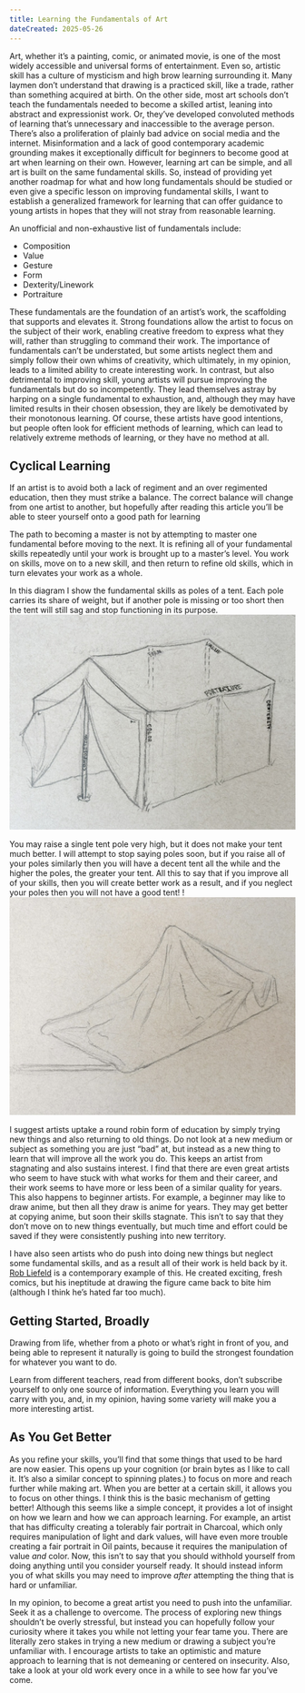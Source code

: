 ```yaml
---
title: Learning the Fundamentals of Art
dateCreated: 2025-05-26
---
```

Art, whether it’s a painting, comic, or animated movie, is one of the most widely accessible and universal forms of entertainment. Even so, artistic skill has a culture of mysticism and high brow learning surrounding it. Many laymen don’t understand that drawing is a practiced skill, like a trade, rather than something acquired at birth. On the other side, most art schools don’t teach the fundamentals needed to become a skilled artist, leaning into abstract and expressionist work. Or, they’ve developed convoluted methods of learning that’s unnecessary and inaccessible to the average person. There’s also a proliferation of plainly bad advice on social media and the internet. Misinformation and a lack of good contemporary academic grounding makes it exceptionally difficult for beginners to become good at art when learning on their own. However, learning art can be simple, and all art is built on the same fundamental skills. So, instead of providing yet another roadmap for what and how long fundamentals should be studied or even give a specific lesson on improving fundamental skills, I want to establish a generalized framework for learning that can offer guidance to young artists in hopes that they will not stray from reasonable learning.

An unofficial and non-exhaustive list of fundamentals include:
* Composition
* Value
* Gesture
* Form
* Dexterity/Linework
* Portraiture

These fundamentals are the foundation of an artist’s work, the scaffolding that supports and elevates it. Strong foundations allow the artist to focus on the subject of their work, enabling creative freedom to express what they will, rather than struggling to command their work. The importance of fundamentals can’t be understated, but some artists neglect them and simply follow their own whims of creativity, which ultimately, in my opinion, leads to a limited ability to create interesting work. In contrast, but also detrimental to improving skill, young artists will pursue improving the fundamentals but do so incompetently. They lead themselves astray by harping on a single fundamental to exhaustion, and, although they may have limited results in their chosen obsession, they are likely be demotivated by their monotonous learning. Of course, these artists have good intentions, but people often look for efficient methods of learning, which can lead to relatively extreme methods of learning, or they have no method at all. 

## Cyclical Learning
If an artist is to avoid both a lack of regiment and an over regimented education, then they must strike a balance. The correct balance will change from one artist to another, but hopefully after reading this article you’ll be able to steer yourself onto a good path for learning

The path to becoming a master is not by attempting to master one fundamental before moving to the next. It is refining all of your fundamental skills repeatedly until your work is brought up to a master’s level. You work on skills, move on to a new skill, and then return to refine old skills, which in turn elevates your work as a whole.

In this diagram I show the fundamental skills as poles of a tent. Each pole carries its share of weight, but if another pole is missing or too short then the tent will still sag and stop functioning in its purpose. 
![Good tent](../../assets/IMG_1939.jpeg)

You may raise a single tent pole very high, but it does not make your tent much better. I will attempt to stop saying poles soon, but if you raise all of your poles similarly then you will have a decent tent all the while and the higher the poles, the greater your tent. All this to say that if you improve all of your skills, then you will create better work as a result, and if you neglect your poles then you will not have a good tent!
!
![Bad tent](../../assets/IMG_1938.jpeg)

I suggest artists uptake a round robin form of education by simply trying new things and also returning to old things. Do not look at a new medium or subject as something you are just “bad” at, but instead as a new thing to learn that will improve all the work you do. This keeps an artist from stagnating and also sustains interest. I find that there are even great artists who seem to have stuck with what works for them and their career, and their work seems to have more or less been of a similar quality for years. This also happens to beginner artists. For example, a beginner may like to draw anime, but then all they draw is anime for years. They may get better at copying anime,  but soon their skills stagnate. This isn’t to say that they don’t move on to new things eventually, but much time and effort could be saved if they were consistently pushing into new territory.

I have also seen artists who do push into doing new things but neglect some fundamental skills, and as a result all of their work is held back by it. [Rob Liefeld](https://www.youtube.com/watch?v=jRMTCQgEVuM) is a contemporary example of this. He created exciting, fresh comics, but his ineptitude at drawing the figure came back to bite him (although I think he’s hated far too much).

## Getting Started, Broadly
Drawing from life, whether from a photo or what’s right in front of you, and being able to represent it naturally is going to build the strongest foundation for whatever you want to do. 

Learn from different teachers, read from different books, don’t subscribe yourself to only one source of information. Everything you learn you will carry with you, and, in my opinion, having some variety will make you a more interesting artist.

## As You Get Better
As you refine your skills, you’ll find that some things that used to be hard are now easier. This opens up your cognition (or brain bytes as I like to call it. It’s also a similar concept to spinning plates.) to focus on more and reach further while making art. When you are better at a certain skill, it allows you to focus on other things. I think this is the basic mechanism of getting better! Although this seems like a simple concept, it provides a lot of insight on how we learn and how we can approach learning. For example, an artist that has difficulty creating a tolerably fair portrait in Charcoal, which only requires manipulation of light and dark values, will have even more trouble creating a fair portrait in Oil paints, because it requires the manipulation of value *and* color. Now, this isn’t to say that you should withhold yourself from doing anything until you consider yourself ready. It should instead inform you of what skills you may need to improve *after* attempting the thing that is hard or unfamiliar.

In my opinion, to become a great artist you need to push into the unfamiliar. Seek it as a challenge to overcome. The process of exploring new things shouldn’t be overly stressful, but instead you can hopefully follow your curiosity where it takes you while not letting your fear tame you. There are literally zero stakes in trying a new medium or drawing a subject you’re unfamiliar with. I encourage artists to take an optimistic and mature approach to learning that is not demeaning or centered on insecurity. Also, take a look at your old work every once in a while to see how far you’ve come.